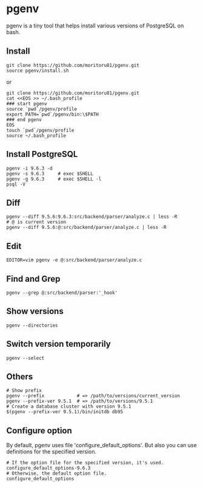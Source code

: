 # pgenv

pgenv is a tiny tool that helps install various versions of PostgreSQL on bash.

## Install

```
git clone https://github.com/moritoru81/pgenv.git
source pgenv/install.sh
```

or

```
git clone https://github.com/moritoru81/pgenv.git
cat <<EOS >> ~/.bash_profile
### start pgenv
source `pwd`/pgenv/profile
export PATH=`pwd`/pgenv/bin:\$PATH
### end pgenv
EOS
touch `pwd`/pgenv/profile
source ~/.bash_profile
```

## Install PostgreSQL

```
pgenv -i 9.6.3 -d
pgenv -s 9.6.3     # exec $SHELL
pgenv -g 9.6.3     # exec $SHELL -l
psql -V
```

## Diff

```
pgenv --diff 9.5.6:9.6.3:src/backend/parser/analyze.c | less -R
# @ is current version
pgenv --diff 9.5.6:@:src/backend/parser/analyze.c | less -R
```

## Edit

```
EDITOR=vim pgenv -e @:src/backend/parser/analyze.c
```

## Find and Grep

```
pgenv --grep @:src/backend/parser:'_hook'
```

## Show versions

```
pgenv --directories
```

## Switch version temporarily

```
pgenv --select
```

## Others

```
# Show prefix
pgenv --prefix            # => /path/to/versions/current_version
pgenv --prefix-ver 9.5.1  # => /path/to/versions/9.5.1
# Create a database cluster with version 9.5.1
$(pgenv --prefix-ver 9.5.1)/bin/initdb db95
```

## Configure option

By default, pgenv uses file 'configure_default_options'. But also you can use definitions for the specified version.

```
# If the option file for the specified version, it's used.
configure_default_options-9.6.3
# Otherwise, the default option file.
configure_default_options
```
